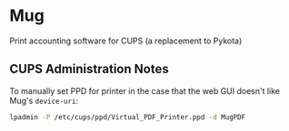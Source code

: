 # Mug

Print accounting software for CUPS (a replacement to Pykota)

## CUPS Administration Notes

To manually set PPD for printer in the case that the web GUI doesn't like Mug's
`device-uri`:

```sh
lpadmin -P /etc/cups/ppd/Virtual_PDF_Printer.ppd -d MugPDF
```
